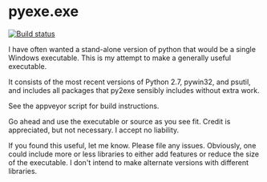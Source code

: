 # pyexe.exe

[![Build status](https://ci.appveyor.com/api/projects/status/n18f0997k18x87lw/branch/master?svg=true)](https://ci.appveyor.com/project/manthey/pyexe/branch/master)

I have often wanted a stand-alone version of python that would be a single Windows executable.  This is my attempt to make a generally useful executable.

It consists of the most recent versions of  Python 2.7, pywin32, and psutil, and includes all packages that py2exe sensibly includes without extra work.

See the appveyor script for build instructions.

Go ahead and use the executable or source as you see fit.  Credit is appreciated, but not necessary.  I accept no liability.  

If you found this useful, let me know.  Please file any issues.  Obviously, one could include more or less libraries to either add features or reduce the size of the executable.  I don't intend to make alternate versions with different libraries.

